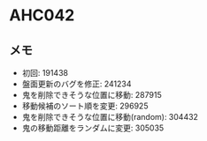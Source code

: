 # AHC042

## メモ

- 初回: 191438
- 盤面更新のバグを修正: 241234
- 鬼を削除できそうな位置に移動: 287915
- 移動候補のソート順を変更: 296925
- 鬼を削除できそうな位置に移動(random): 304432
- 鬼の移動距離をランダムに変更: 305035

